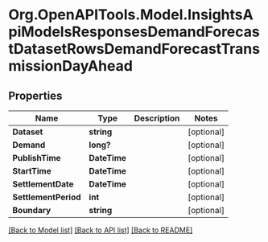 # Org.OpenAPITools.Model.InsightsApiModelsResponsesDemandForecastDatasetRowsDemandForecastTransmissionDayAhead

## Properties

Name | Type | Description | Notes
------------ | ------------- | ------------- | -------------
**Dataset** | **string** |  | [optional] 
**Demand** | **long?** |  | [optional] 
**PublishTime** | **DateTime** |  | [optional] 
**StartTime** | **DateTime** |  | [optional] 
**SettlementDate** | **DateTime** |  | [optional] 
**SettlementPeriod** | **int** |  | [optional] 
**Boundary** | **string** |  | [optional] 

[[Back to Model list]](../README.md#documentation-for-models) [[Back to API list]](../README.md#documentation-for-api-endpoints) [[Back to README]](../README.md)

